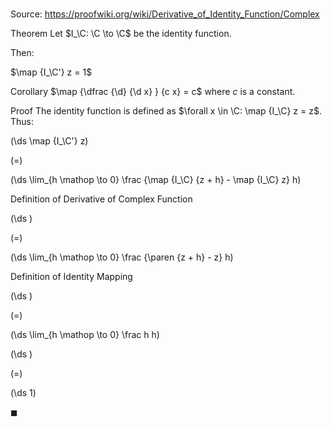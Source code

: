 # 

Source: https://proofwiki.org/wiki/Derivative_of_Identity_Function/Complex

Theorem
Let $I_\C: \C \to \C$ be the identity function.

Then:

$\map {I_\C'} z = 1$


Corollary
$\map {\dfrac {\d} {\d x} } {c x} = c$
where $c$ is a constant.


Proof
The identity function is defined as $\forall x \in \C: \map {I_\C} z = z$.
Thus:














\(\ds \map {I_\C'} z\)

\(=\)







\(\ds \lim_{h \mathop \to 0} \frac {\map {I_\C} {z + h} - \map {I_\C} z} h\)





Definition of Derivative of Complex Function














\(\ds \)

\(=\)







\(\ds \lim_{h \mathop \to 0} \frac {\paren {z + h} - z} h\)





Definition of Identity Mapping














\(\ds \)

\(=\)







\(\ds \lim_{h \mathop \to 0} \frac h h\)




















\(\ds \)

\(=\)







\(\ds 1\)









$\blacksquare$





